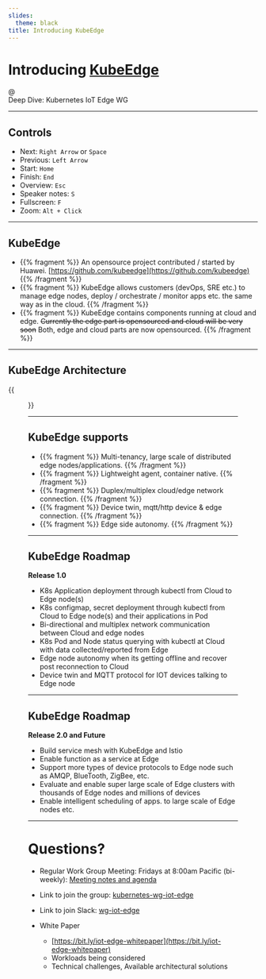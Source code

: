 ```yaml
---
slides:
  theme: black
title: Introducing KubeEdge
---
```

# Introducing [KubeEdge](https://github.com/kubeedge/kubeedge)
@  
Deep Dive: Kubernetes IoT Edge WG



---
## Controls

- Next: `Right Arrow` or `Space`
- Previous: `Left Arrow`
- Start: `Home`
- Finish: `End`
- Overview: `Esc`
- Speaker notes: `S`
- Fullscreen: `F`
- Zoom: `Alt + Click`

---

## KubeEdge

- {{% fragment %}} An opensource project contributed / started by Huawei. [https://github.com/kubeedge](https://github.com/kubeedge) {{% /fragment %}}  
- {{% fragment %}} KubeEdge allows customers (devOps, SRE etc.) to manage edge nodes, deploy / orchestrate / monitor apps etc. the same way as in the cloud.  {{% /fragment %}}  
- {{% fragment %}} KubeEdge contains components running at cloud and edge. ~~Currently the edge part is opensourced and cloud will be very soon~~ Both, edge and cloud parts are now opensourced. {{% /fragment %}}  

---

## KubeEdge Architecture

{{<figure library="1" src="kubeedge_arch.png" title="KubeEdge">}}

---

## KubeEdge supports

- {{% fragment %}} Multi-tenancy, large scale of distributed edge nodes/applications. {{% /fragment %}}
- {{% fragment %}} Lightweight agent, container native. {{% /fragment %}}
- {{% fragment %}} Duplex/multiplex cloud/edge network connection. {{% /fragment %}}
- {{% fragment %}} Device twin, mqtt/http device & edge connection. {{% /fragment %}}
- {{% fragment %}} Edge side autonomy. {{% /fragment %}}

---

## KubeEdge Roadmap

**Release 1.0**

- K8s Application deployment through kubectl from Cloud to Edge node(s)
- K8s configmap, secret deployment through kubectl from Cloud to Edge node(s) and their applications in Pod
- Bi-directional and multiplex network communication between Cloud and edge nodes
- K8s Pod and Node status querying with kubectl at Cloud with data collected/reported from Edge
- Edge node autonomy when its getting offline and recover post reconnection to Cloud
- Device twin and MQTT protocol for IOT devices talking to Edge node
 
---
## KubeEdge Roadmap

**Release 2.0 and Future**

- Build service mesh with KubeEdge and Istio 
- Enable function as a service at Edge
- Support more types of device protocols to Edge node such as AMQP, BlueTooth, ZigBee, etc.
- Evaluate and enable super large scale of Edge clusters with thousands of Edge nodes and millions of devices
- Enable intelligent scheduling of apps. to large scale of Edge nodes etc.  

---

# Questions?

- Regular Work Group Meeting: Fridays at 8:00am Pacific (bi-weekly): [Meeting notes and agenda](https://docs.google.com/document/d/1Yuwy9IO4X6XKq2wLW0pVZn5yHQxlyK7wdYBZBXRWiKI/edit)  

- Link to join the group: [kubernetes-wg-iot-edge](https://groups.google.com/forum/#!forum/kubernetes-wg-iot-edge)  

- Link to join Slack: [wg-iot-edge](https://kubernetes.slack.com/messages/wg-iot-edge)  

- White Paper
  - [https://bit.ly/iot-edge-whitepaper](https://bit.ly/iot-edge-whitepaper)
  - Workloads being considered
  - Technical challenges, Available architectural solutions
